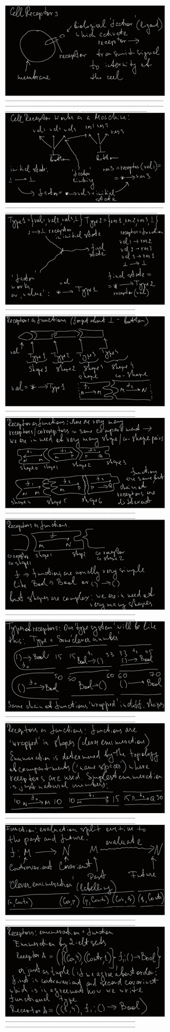 ![ScreenShot](./pictures/Receptors_0.png)
..................................................................................................................................................................................................................................................................................................................
....................................................
![ScreenShot](./pictures/Receptors_1.png)
...................................................................................................................................................................................................................................................
![ScreenShot](./pictures/Receptors_2.png)
......................................................................................................
......................................................................................................
![ScreenShot](./pictures/Receptors_3.png)
......................................................................................................
......................................................................................................
![ScreenShot](./pictures/Receptors_4.png)
......................................................................................................
......................................................................................................
![ScreenShot](./pictures/Receptors_5.png)
......................................................................................................
......................................................................................................
![ScreenShot](./pictures/Receptors_6.png)
......................................................................................................
......................................................................................................
![ScreenShot](./pictures/Receptors_7.png)
......................................................................................................
......................................................................................................
![ScreenShot](./pictures/Receptors_8.png)
......................................................................................................
......................................................................................................
![ScreenShot](./pictures/Receptors_9.png)
......................................................................................................
......................................................................................................